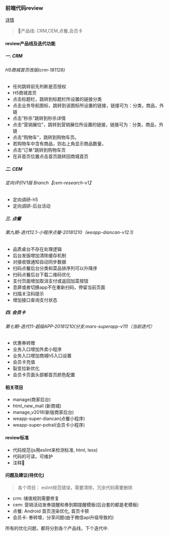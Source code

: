 ### 前端代码review

[详情](http://docs.dev.acewill.net/index.php?s=/12&page_id=2645)

> 产品线: CRM,CEM,点餐,会员卡

#### review产品线及迭代功能

##### 一. CRM

###### H5商城首页改版(crm-181126)

- 任何跳转前先判断是否授权
- H5商城首页
- 点击标题栏，跳转到标题栏所设置的链接分类
- 点击业务导航图标，跳转到该图标所设置的链接，链接可为：分类，商品，外链
- 点击“秒杀”跳转到秒杀详情
- 点击“营销展位”，跳转到营销展位所设置的链接，链接可为：分类，商品，外链
- 点击“购物车“，跳转到购物车页。
- 若购物车中含有商品，则右上角显示商品数量，
- 点击“订单“跳转到购物车页
- 在非首页位置点击首页跳转回商城首页

##### 二. CEM

###### 定向评价V1版 Branch【cem-research-v1】

- 定向调研-h5
- 定向调研-后台活动

##### 三. 点餐

###### 第九期-迭代12.1-小程序点餐-20181210（weapp-diancan-v12.1)  

- 品质桌台不存在处理逻辑
- 后台发版增加清除缓存机制
- 对接收银通知自动同步数据
- 扫码点餐后台分类和菜品排序列可以升降序
- 扫码点餐后台下载二维码优化
- 支付页面增加取消支付或返回加菜按钮
- 息屏或者切换app不在重新扫码，停留当前页面
- 扫描关注码提示
- 增加接口查询支付状态

##### 四. 会员卡

###### 第七期-迭代11-超级APP-20181210(分支:mars-superapp-v11)（当前迭代）

- 优惠券转赠
- 业务入口增加外卖小程序
- 业务入口增加商城h5入口设置
- 会员卡充值
- 裂变拉新优化
- 会员卡页面头部都首页颜色配置

#### 相关项目

- manage(商家后台)
- html_new_mall (新商城)
- manage_v2018(新版商家后台)
- weapp-super-diancan(点餐小程序)
- weapp-super-potral(会员卡小程序)


#### review标准

- 代码规范(js用eslint来检测标准, html, less)
- 代码的可读，可维护 
- 注释

#### 问题及建议(待优化)

> 各个项目： eslint规范错误，需要清除，冗余代码需要删除

- crm: 储值规则需要修复
- cem: 营销活动发券提醒和券到期提醒模板(后台套的都是老模板)
- 点餐: Android 首页渲染优化, 首页卡顿
- 会员卡: 券转增，分享问题(由于微信api升级导致的)

所有的优化问题，都将分到各个产品线，下个迭代中.

